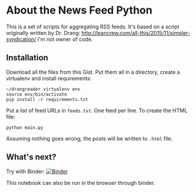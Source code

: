 # About the News Feed Python

This is a set of scripts for aggregating RSS feeds.  It's based on
a script originally written by Dr. Drang:
<http://leancrew.com/all-this/2015/11/simpler-syndication/>
I'm not owner of code.

## Installation

Download all the files from this Gist.  Put them all in a directory, create a virtualenv and install requirements:

    ~/drangreader virtualenv env
    source env/bin/activate
    pip install -r requirements.txt

Put a list of feed URLs in `feeds.txt`.  One feed per line.  To create the HTML file:

    python main.py

Assuming nothing goes wrong, the posts will be written to `.html` file.

## What's next?
Try with Binder:
[![Binder](https://mybinder.org/badge_logo.svg)](https://mybinder.org/v2/gh/web-sys1/news-feed-python/master)

This notebook can also be run in the browser through binder.
